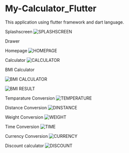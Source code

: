 # My-Calculator_Flutter

This application using flutter framework and dart language. 

Splashscreen
![SPLASHSCREEN](https://user-images.githubusercontent.com/99712991/209647254-1eb5fdf7-0b91-40b7-8214-db9287b570d4.png)

Drawer

Homepage
![HOMEPAGE](https://user-images.githubusercontent.com/99712991/209645661-e63b3d0c-edd1-49b2-9f24-e65e3ba07969.png)

Calculator
![CALCULATOR](https://user-images.githubusercontent.com/99712991/209645737-756f0a67-c99c-42bf-ab8d-702eae132f18.png)

BMI Calculator

![BMI CALCULATOR](https://user-images.githubusercontent.com/99712991/209645783-25088237-e1d6-4ff0-9793-c4b0099bf08d.png)

![BMI RESULT](https://user-images.githubusercontent.com/99712991/209645806-bfdba7d4-019f-40e8-9296-d88552795fc5.png)

Temparature Conversion
![TEMPERATURE](https://user-images.githubusercontent.com/99712991/209645874-c8f37034-df59-4041-a3fe-a339ceadf122.png)

Distance Conversion
![DINSTANCE](https://user-images.githubusercontent.com/99712991/209646750-ff67e6a3-0af1-442e-9e81-8ff20d3c9124.png)

Weight Conversion
![WEIGHT](https://user-images.githubusercontent.com/99712991/209647104-7f75a470-5c0c-4235-9546-d412b5e0bae4.png)

Time Conversion
![TIME](https://user-images.githubusercontent.com/99712991/209646991-50f59014-452e-4e8f-bc0a-e0cfaf4735f9.png)

Currency Conversion
![CURRENCY](https://user-images.githubusercontent.com/99712991/209646953-f8997298-2de2-4fe1-bce8-7571ec65aa4e.png)

Discount calculator
![DISCOUNT](https://user-images.githubusercontent.com/99712991/209646928-fb923a77-d107-4e6c-9d31-b00a150f2cf4.png)
